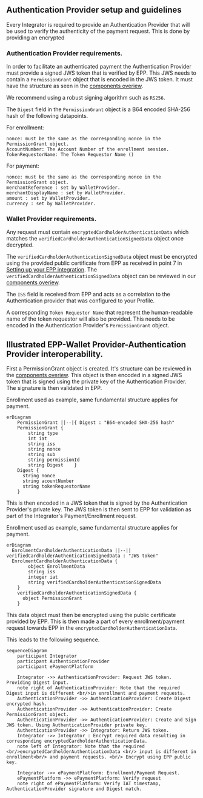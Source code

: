 
## Authentication Provider setup and guidelines
Every Integrator is required to provide an Authentication Provider that will be used to verify the authenticity of the payment request. This is done by
providing an encrypted


### Authentication Provider requirements.
In order to facilitate an authenticated payment the Authentication Provider must provide a signed JWS token that is verified by EPP.
This JWS needs to contain a `PermissionGrant` object that is encoded in the JWS token. It must have
the structure as seen in the [components overiew](assets/swagger/swagger_epp_components.md).

We recommend using a robust signing algorithm such as `RS256`.

The `Digest` field in the `PermissionGrant` object is a B64 encoded SHA-256 hash of the following datapoints.

For enrollment:
````
nonce: must be the same as the corresponding nonce in the PermissionGrant object.
AccountNumber: The Account Number of the enrollment session. 
TokenRequestorName: The Token Requestor Name ()
````

For payment:

````
nonce: must be the same as the corresponding nonce in the PermissionGrant object.
merchantReference : set by WalletProvider.
merchantDisplayName : set by WalletProvider.
amount : set by WalletProvider.
currency : set by WalletProvider.
````

### Wallet Provider requirements.
Any request must contain `encryptedCardholderAuthenticationData` which matches the `verifiedCardholderAuthenticationSignedData` object once decrypted.

The `verifiedCardholderAuthenticationSignedData` object must be encrypted using the provided public certificate from EPP as received in point 7 in [Setting up your EPP integration](#setting-up-your-epp-integration).
The `verifiedCardholderAuthenticationSignedData` object can be reviewed in our [components overiew](assets/swagger/swagger_epp_components.md).

The `ISS` field is received from EPP and acts as a correlation to the Authentication provider that was configured to your Profile.

A corresponding `Token Requestor Name` that represent the human-readable name of the token requestor will also be provided.
This needs to be encoded in the Authentication Provider's `PermissionGrant` object.

## Illustrated EPP-Wallet Provider-Authentication Provider interoperability.

First a PermissionGrant object is created. It's structure can be reviewed in the [components overiew](assets/swagger/swagger_epp_components.md).
This object is then encoded in a signed JWS token that is signed using the private key of the Authentication Provider. The signature is then validated in EPP.

Enrollment used as example, same fundamental structure applies for payment.
```mermaid
erDiagram
    PermissionGrant ||--|{ Digest : "B64-encoded SHA-256 hash"
    PermissionGrant {
        string type
        int iat
        string iss
        string nonce
        string sub
        string permissionId
        string Digest    }
    Digest {
      string nonce
      string acountNumber
      string tokenRequestorName
    }

```

This is then encoded in a JWS token that is signed by the Authentication Provider's private key. The JWS token is then sent to EPP for validation as part of the Integrator's Payment/Enrollment request.



Enrollment used as example, same fundamental structure applies for payment.
```mermaid
erDiagram
  EnrolmentCardholderAuthenticationData ||--|| verifiedCardholderAuthenticationSignedData : "JWS token"
  EnrolmentCardholderAuthenticationData {
        object EnrollmentData
        string iss
        integer iat
        string verifiedCardholderAuthenticationSignedData
    }
    verifiedCardholderAuthenticationSignedData {
      object PermissionGrant
    }

```

This data object must then be encrypted using the public certificate provided by EPP.
This is then made a part of every enrollment/payment request towards EPP in the `encryptedCardholderAuthenticationData`.

This leads to the following sequence.

```mermaid
sequenceDiagram
    participant Integrator
    participant AuthenticationProvider
    participant ePaymentPlatform
    
    Integrator ->> AuthenticationProvider: Request JWS token. Providing Digest input.
    note right of AuthenticationProvider: Note that the required Digest input is different <br/>in enrollment and payment requests.
    AuthenticationProvider ->> AuthenticationProvider: Create Digest encrypted hash.
    AuthenticationProvider ->> AuthenticationProvider: Create PermissionGrant object.
    AuthenticationProvider ->> AuthenticationProvider: Create and Sign JWS token. Using AuthenticationProvider private key.
    AuthenticationProvider ->> Integrator: Return JWS token.
    Integrator ->> Integrator : Encrypt required data resulting in corresponding encryptedCardholderAuthenticationData.
    note left of Integrator: Note that the required <br/>encryptedCardholderAuthenticationData <br/> input is different in enrollment<br/> and payment requests. <br/> Encrypt using EPP public key.

    Integrator ->> ePaymentPlatform: Enrollment/Payment Request.
    ePaymentPlatform ->> ePaymentPlatform: Verify request
    note right of ePaymentPlatform: Verify IAT timestamp, AuthenticationProvider signature and Digest match.

```
